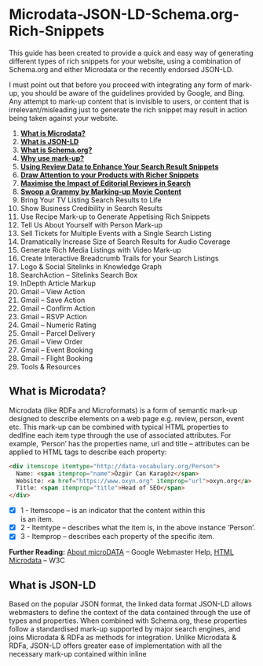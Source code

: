 # Microdata-JSON-LD-Schema.org-Rich-Snippets
This guide has been created to provide a quick and easy way of generating different types of rich snippets for your website, using a combination of Schema.org and either Microdata or the recently endorsed JSON-LD.

I must point out that before you proceed with integrating any form of mark-up, you should be aware of the guidelines provided by Google, and Bing. Any attempt to mark-up content that is invisible to users, or content that is irrelevant/misleading just to generate the rich snippet may result in action being taken against your website.

1. [**What is Microdata?**](#what-is-microdata)
2. [**What is JSON-LD**](#what-is-json-ld)
3. [**What is Schema.org?**](#what-is-schemaorg)
4. [**Why use mark-up?**](#why-use-mark-up)
5. [**Using Review Data to Enhance Your Search Result Snippets**](#using-review-data-to-enhance-your-search-result-snippets)
6. [**Draw Attention to your Products with Richer Snippets**](#draw-attention-to-your-products-with-richer-snippets)
7. [**Maximise the Impact of Editorial Reviews in Search**](#maximise-the-impact-of-editorial-reviews-in-search)
8. [**Swoop a Grammy by Marking-up Movie Content**](#swoop-a-grammy-by-marking-up-movie-content)
9. Bring Your TV Listing Search Results to Life
10. Show Business Credibility in Search Results
11. Use Recipe Mark-up to Generate Appetising Rich Snippets
12. Tell Us About Yourself with Person Mark-up
13. Sell Tickets for Multiple Events with a Single Search Listing
14. Dramatically Increase Size of Search Results for Audio Coverage
15. Generate Rich Media Listings with Video Mark-up
16. Create Interactive Breadcrumb Trails for your Search Listings
17. Logo & Social Sitelinks in Knowledge Graph
18. SearchAction – Sitelinks Search Box
19. InDepth Article Markup
20. Gmail – View Action
21. Gmail – Save Action
22. Gmail – Confirm Action
23. Gmail – RSVP Action
24. Gmail – Numeric Rating
25. Gmail – Parcel Delivery
26. Gmail – View Order
27. Gmail – Event Booking
28. Gmail – Flight Booking
29. Tools & Resources

## What is Microdata?

Microdata (like RDFa and Microformats) is a form of semantic mark-up designed to describe elements on a web page e.g. review, person, event etc. This mark-up can be combined with typical HTML properties to dedlfine each item type through the use of associated attributes. For example, ‘Person’ has the properties name, url and title – attributes can be applied to HTML tags to describe each property:

```HTML
<div itemscope itemtype="http://data-vocabulary.org/Person">
  Name: <span itemprop="name">Özgür Can Karagöz</span>
  Website: <a href="https://www.oxyn.org" itemprop="url">oxyn.org</a>
  Title: <span itemprop="title">Head of SEO</span>
</div>
```

- [X] 1 - Itemscope – is an indicator that the content within this <div> is an item.
- [X] 2 - Itemtype – describes what the item is, in the above instance ‘Person’.
- [X] 3 - Itemprop – describes each property of the specific item.
  
**Further Reading:** [About microDATA](https://developers.google.com/search/docs/guides/intro-structured-data?visit_id=1-636582308679739602-3891983355&hl=en&rd=1) – Google Webmaster Help, [HTML Microdata](https://www.w3.org/TR/microdata/) – W3C
  
## What is JSON-LD

Based on the popular JSON format, the linked data format JSON-LD allows webmasters to define the context of the data contained through the use of types and properties. When combined with Schema.org, these properties follow a standardised mark-up supported by major search engines, and joins Microdata & RDFa as methods for integration. Unlike Microdata & RDFa, JSON-LD offers greater ease of implementation with all the necessary mark-up contained within inline <script> tags, instead of wrapping HTML properties. However, as elegant and lightweight that JSON-LD is, there are some potential road blocks. In some instances it’s just not practical to mark-up content, for example that on a larger scale, as the content would need to be effectively repeated within the script tags in order to validate. Also as the mark-up is invisible, the likelihood of marking up content that is not on the visible page increases, which is against search engine usage guidelines. It is for these reasons that Google in particular still favours Microdata & RDFa for marking up HTML content.

**Further Reading:** [What is JSON-LD](https://json-ld.org/) – JSON-LD.org, [JSON-LD](https://developers.google.com/search/docs/guides/intro-structured-data) – Google Developers, [Structured Data Testing Tool](https://search.google.com/structured-data/testing-tool) (New) – Google Developers.

## What is Schema.org?

Schema.org is a universally supported vocabulary extension by Google, Microsoft and Yahoo! for mark-up languages such as Microdata. It is designed to make the lives of webmasters easier, by offering one standardised mark-up understood by all the major search engines. Currently, Schema.org is compatible with Microdata, RDFa and JSON-LD.

**Further Reading:** [What is Schema.org](http://schema.org/) – Schema.org, [Schema.org FAQ](http://schema.org/docs/faq.html?visit_id=1-636582311145661231-2254729040&hl=en&rd=1) – Google Webmaster Help.

## Why use mark-up?

Marking up content on your website can:

- Lead to the generation of rich snippets in search engine results e.g.

<img src="https://36bvmt283fg61unuud3h7qua-wpengine.netdna-ssl.com/wp-content/uploads/2013/02/sg-ebay.png" />


- This has the potential to enhance CTR from the search results from anywhere between 10-25%.
- Search engines and organisations are using this mark-up to develop new tools, for example Google Recipe Search, which may open up other marketing channels if not now, in the near future.
- Provide greater information to search engines to improve their understanding of the content on your website.

## Using Review Data to Enhance Your Search Result Snippets
### Example live snippet
<img src="https://36bvmt283fg61unuud3h7qua-wpengine.netdna-ssl.com/wp-content/uploads/2013/02/sg-ebay.png">

### 1.2 The core mark-up features at a glance:
**Itemtype** attributes utilised:

| Itemtype      | Description   |
| ------------- | ------------- |
| http://www.schema.org/AggregateRating      | The average rating based on multiple ratings or reviews. |
| http://www.schema.org/Review               | A review of an item e.g. product or movie.               |
| http://www.schema.org/Rating               | An individual rating given for an item.                  |
	
**Itemprop** attributes utilised:

| Itemprop      | Description   | Property of   |
| ------------- | ------------- | ------------- |
| itemprop=“name”             | The name of the item being marked up. | All |
| itemprop=“description”      | Describe the item being marked up.    | All |
| itemprop=“aggregateRating”  | The overall rating, based on a collection of reviews or ratings of the item.                  | CreativeWork |
| itemprop=“ratingValue”      | The rating for the content.           | Rating |
| itemprop=“reviewCount”      | The total number of reviews.          | AggregateRating |
| itemprop=“author”           | The author of this content. HTML 5 rel=author tag can be utilised instead. | CreativeWork |
| itemprop=“datePublished”    | Date of first broadcast/publication.  | CreativeWork |
| itemprop=“reviewRating”     | The rating given in this review.      | Rating |
| itemprop=“reviewBody”       | The actual body of the review.        | CreativeWork |
| itemprop=“worstRating”      | The lowest possible rating.           | Rating |
| itemprop=“bestRating”       | The highest possible rating.          | Rating |


### 1.3 The mark-up
The following code examples form the bare-bone template mark-up for review data. The first part of this example forms the aggregate rating, and could be utilised by itself to generate the rich snippet from point 1.1:

**JSON-LD**

```javascript
<script type="application/ld+json">
{
  "@context": "http://schema.org",
  "@type": "Product",
  "name": "[the name of the product]",
  "aggregateRating": {
    "@type": "AggregateRating",
    "ratingValue": "[rating]",
    "reviewCount": "[number of reviews]"
  }
}
</script>
```
**Microdata**

```HTML
<div itemscope itemtype="http://schema.org/Product">
  <span itemprop="name">[the name of the product]</span>
  <div itemprop="aggregateRating" itemscope itemtype="http://schema.org/AggregateRating">
    <span itemprop="ratingValue">[rating]</span> stars – based on
    <span itemprop="reviewCount">[number of reviews]</span> reviews
  <div>
</div>
```
The second piece of mark up should be utilised on each review, this also adds further validity to the aggregate rating defined above:

**JSON-LD**

```javascript
<script type="application/ld+json">
{
  "@context": "http://schema.org",
  "@type": "Product",
  "name": "[the name of the product]",
  "aggregateRating": {
    "@type": "AggregateRating",
    "ratingValue": "[rating]",
    "reviewCount": "[number of reviews]"
  },
  "review": [
    {
      "@type": "Review",
      "name": "[review title/summary]",
      "author": "[name of reviewer]",
      "datePublished": "[date in ISO format e.g. 2012-04-15]",
      "description": "[the actual user review text]",
      "reviewRating": {
        "@type": "Rating",
        "bestRating": "[highest possible rating]",
        "ratingValue": "[rating given by reviewer]",
        "worstRating": "[lowest possible rating]"
      }   
    }
  ]
}
</script>
```

**Microdata**

```HTML
<div itemprop="review" itemscope itemtype="http://schema.org/Review">
  <span itemprop="name">[review title/summary]</span> - by
  <span itemprop="author">[name of reviewer]</span>,
  <meta itemprop="datePublished" content="[date in ISO format e.g. 2012-04-15]">April 15th, 2012
  <div itemprop="reviewRating" itemscope itemtype="http://schema.org/Rating">
    <meta itemprop="worstRating" content="[lowest possible rating]">
    <span itemprop="ratingValue">[rating given by reviewer]</span>/
    <span itemprop="bestRating">[highest possible rating]</span>stars
  </div>
  <span itemprop="description">[The actual user review text]</span>
</div>
```

### 1.4 The Test…
Filling in the blanks, the resulting snippet using the structured data testing tool should resemble something like this:
<img src="https://36bvmt283fg61unuud3h7qua-wpengine.netdna-ssl.com/wp-content/uploads/2013/02/test-1-1.png" />

**Further Reading:** [Review Schema.org Creator](https://raventools.com/site-auditor/seo-guide/schema-structured-data) – Raven Tools, [Rich Snippets: Reviews Video](https://www.youtube.com/watch?v=n0SF6PLCx4I) – Google Webmaster Help, [Review & AggregateRating](http://schema.org/AggregateRating) – Schema.org

# Draw Attention to your Products with Richer Snippets
### 2.1 Example live snippet

Extending the capability of the review mark up for products can lead to this type of rich snippet:

<img src="https://36bvmt283fg61unuud3h7qua-wpengine.netdna-ssl.com/wp-content/uploads/2013/02/sg-ebay.png" />

### 2.2 The core mark-up features at a glance:
**Itemtype** attributes utilised:

| Itemtype      | Description   |
| ------------- | ------------- |
| http://www.schema.org/Product              | Describes a product on sale.                              |
| http://www.schema.org/Offer                | Describes a products offer details.                       |
| http://www.schema.org/AggregateRating      | The average rating based on multiple ratings or reviews.  |

**Itemprop** attributes utilised:

| Itemprop      | Description   | Property of   |
| ------------- | ------------- | ------------- |
| itemprop=“name”             | The name of the item being marked up. | All |
| itemprop=“description”      | Describe the item being marked up.    | All |
| itemprop=”price“            | The price stated for a product.       | Offer |
| itemprop=”aggregateRating“  | The overall rating, based on a collection of reviews or ratings of the item.  | CreativeWork |
| itemprop=”ratingValue“      | The rating for the content.           | Rating |
| itemprop=”reviewCount“      | The total number of reviews.          | AggregateRating |

### 2.3 The mark-up

Exploiting review mark-up for a product with offer details:

**JSON-LD**

```javascript
<script type="application/ld+json">
{
  "@context": "http://schema.org",
  "@type": "Product",
  "name": "[product name]",
  "offers": {
    "@type": "Offer",
    "price": "[product sale price]",
    "priceCurrency": "[currency in 3 letter ISO 4217 format e.g. USD]"
  },
    "aggregateRating": {
    "@type": "AggregateRating",
    "ratingValue": "[aggregate rating given]",
    "reviewCount": "[number of reviews]"
  }
 }
 </script>
```

**Microdata**

```HTML
<div itemscope itemtype="http://schema.org/Product">
  <span itemprop="name">[product name]</span>
  <span itemprop="offers" itemscope itemtype="http://schema.org/Offer">
    <span itemprop="price">[product sale price]</span>
  </span>
  <div itemprop="aggregateRating" itemscope itemtype="http://schema.org/AggregateRating">
    <span itemprop="ratingValue">[aggregate rating given]</span> stars – based on
    <span itemprop="reviewCount">[number of reviews]</span> reviews
  </div>
</div>
```

As an aggregate review rating has been given for this product, the individual corresponding user reviews will need to be marked up using the code identified in part two of point 1.3.

### 2.4 The Test…

Filling in the blanks, the resulting snippet using the structured data testing tool should resemble something like this:

<img src="https://36bvmt283fg61unuud3h7qua-wpengine.netdna-ssl.com/wp-content/uploads/2013/02/2-4test.jpg" />

### 2.5 Extending this mark-up

By altering the /Offer segment of the code to the below we can add a price range to the snippet:

<img src="https://36bvmt283fg61unuud3h7qua-wpengine.netdna-ssl.com/wp-content/uploads/2013/02/2-5test.jpg" />

**JSON-LD**

```javascript
JSON-LD DISPLAYED IN ITS ENTIRETY:
<script type="application/ld+json">
{
  "@context": "http://schema.org",
  "@type": "Product",
  "name": "[product name]",
  "aggregateRating": {
    "@type": "AggregateRating",
    "ratingValue": "[aggregate rating given]",
    "reviewCount": "[number of reviews]"
  },
  "offers": {
    "@type": "AggregateOffer",
    "lowPrice": "[lowest product price]",
    "highPrice": "[highest product price]",
    "priceCurrency": "[currency in 3 letter ISO 4217 format e.g. USD]"
 }
}
</script>
```

**Microdata**

```HTML
<span itemprop="offers" itemscope itemtype="http://schema.org/AggregateOffer">
  <span itemprop="lowPrice">[lowest product price]</span> to
  <span itemprop="highPrice">[highest product price]</span>
</span>
```

This can be further extended to include ‘In Stock’ within the rich snippet by including the following line also within the /Offer segment:

```HTML
"availability": "http://schema.org/InStock"
<link itemprop="availability" href="http://schema.org/InStock" >
```

**Further Reading:** [Product Schema.org Creator](http://schema-creator.org/product.php) – Raven Tools, [Rich Snippets: Products](https://developers.google.com/search/docs/data-types/product?visit_id=1-636582735837372902-962109021&hl=en&rd=1) – Google Webmaster Help, [Product](http://schema.org/Product) & [Offer](http://schema.org/Offer) – Schema.org

# Maximise the Impact of Editorial Reviews in Search

### 3.1 Example live snippet

Individual reviews in an editorial format can also be marked up to generate an extension of the ratings snippet to include the author name and publication date:

<img src="https://36bvmt283fg61unuud3h7qua-wpengine.netdna-ssl.com/wp-content/uploads/2013/02/3-1example.jpg" />

### 3.2 The core mark-up features at a glance:

**Itemtype** attributes utilised:

| Itemtype      | Description   |
| ------------- | ------------- |
| http://www.schema.org/Review               | A review of an item e.g. product or movie.                |
| http://www.schema.org/Rating               | An individual rating given for an item.                   |

**Itemprop** attributes utilised:

| Itemprop      | Description   | Property of   |
| ------------- | ------------- | ------------- |
| itemprop=“itemreviewed”     | The name of the item being reviewed.  | Review |
| itemprop=“worstRating”      | The worst possible rating.            | Rating |
| itemprop=“bestRating”       | The highest possible rating.          | Rating |
| itemprop=“ratingValue”      | The rating for the content.           | Rating |
| itemprop=“datePublished”    | The publication date of the review.   | Review |
| itemprop=“author”           | The name of the author.               | Review |

### 3.3 The mark-up

The mark-up for an editorial review:

**JSON-LD**

```javascript
<script type="application/ld+json">
{
  "@context": "http://schema.org",
  "@type": "Review",
  "itemReviewed": "[The item being reviewed]",
  "reviewRating": {
    "@type": "Rating",
    "bestRating": "[best rating]",
    "worstRating": "[worst rating]",
    "ratingValue": "[rating received]"
  },
  "datePublished": "[date in ISO format e.g. 2012-04-15]",
  "author": "[author name]"
}
</script>
```

**Microdata**

```HTML
<div itemprop="review" itemscope itemtype="http://schema.org/Review">
  <span itemprop="itemreviewed">[the item being reviewed]</span>
  <div itemprop="reviewRating" itemscope itemtype="http://schema.org/Rating">
    <meta itemprop="worstRating" content = "[worst rating]">
    <meta itemprop="bestRating" content="[best rating]">
    <meta itemprop="ratingValue" content="[rating received]">
  </div>
  <span itemprop="datePublished" content="[date in ISO format e.g. 2012-04-15]">[publication date]</span>
  <span itemprop="author">[author name]</span>
</div>
```

### 3.4 The test…

Filling in the blanks, the resulting SERP using the structured data testing tool should resemble something like this:

<img src="https://36bvmt283fg61unuud3h7qua-wpengine.netdna-ssl.com/wp-content/uploads/2013/02/3-4test.jpg" />

### 3.5 Extending this mark-up

By altering this code slightly, combining properties from schema.org/Product we can add a price to the snippet as well:

**JSON-LD**

```javascript
<script type="application/ld+json">
{
  "@context": "http://schema.org",
  "@type": "Review",
  "itemReviewed": "[the item being reviewed]",
  "reviewRating": {
    "@type": "Rating",
    "bestRating": "[best rating]",
    "worstRating": "[worst rating]",
    "ratingValue": "[rating received]"
  },
  "datePublished": "[date in ISO format e.g. 2012-04-15]",
  "author": "[author name]",
  "offers": {
    "@type": "Offer",
    "price": "[product sale price]",
    "priceCurrency": "[currency in 3 letter ISO 4217 format e.g. USD]"
  }
}
</script>
```

**Microdata**

```HTML
<div itemscope itemtype="http://schema.org/Product">
  <span itemprop="name">[product being reviewed]</span>
  <div itemprop="review" itemscope itemtype="http://schema.org/Review">
    <div itemprop="reviewRating" itemscope itemtype="http://schema.org/Rating">
      <meta itemprop="worstRating" content = "[worst possible rating]">
      <meta itemprop="bestRating" content="[best possible rating]">
      <meta itemprop="ratingValue" content="[rating given]">
    </div>
    <span itemprop="author">[author name]</span>
    <span itemprop="datePublished" content="[date in ISO format e.g. 2012-04-15]"> [publication date]</span>
  </div>
  <span itemprop="offers" itemscope itemtype="http://schema.org/Offer">
    <span itemprop="price">[product price]</span>
  </span>
</div>
```

This would create the following snippet:

<img src="https://36bvmt283fg61unuud3h7qua-wpengine.netdna-ssl.com/wp-content/uploads/2013/02/3-5-1test.jpg" />

You can extend this even further to include a price range; just replace the schema.org/Offer section with:

**JSON-LD**

```javascript
<script type="application/ld+json">
{
  "@context": "http://schema.org",
  "@type": "Review",
  "itemReviewed": "[the item being reviewed]",
  "reviewRating": {
    "@type": "Rating",
    "bestRating": "[best rating]",
    "worstRating": "[worst rating]",
    "ratingValue": "[rating received]"
  },
  "datePublished": "[date in ISO format e.g. 2012-04-15]",
  "author": "[author name]",
  "offers": {
    "@type": "AggregateOffer",
    "lowPrice": "[lowest product price]",
    "highPrice": "[highest product price]",
    "priceCurrency": "[currency in 3 letter ISO 4217 format e.g. USD]"
  }
}
</script>
```

**Microdata**

```HTML
<span itemprop="offers" itemscope itemtype="http://schema.org/AggregateOffer">
  <span itemprop="lowPrice">[lowest retail price]</span>
  to <span itemprop="highPrice">[highest retail price]</span>
</span>
```

<img src="https://36bvmt283fg61unuud3h7qua-wpengine.netdna-ssl.com/wp-content/uploads/2013/02/3-5-2test.jpg" />

**Further Reading:** [Individual Reviews](https://developers.google.com/search/docs/data-types/review?visit_id=1-636582744460117386-443891566&hl=en&rd=1#Individual_reviews) – Google Webmaster Help, [Review](http://schema.org/Review) – Schema.org

# Swoop a Grammy by Marking-up Movie Content

### 4.1 Example live snippet

Schema.org review mark-up when combined with the schema.org/Movie itemtype can produce the following type of snippet:

<img src="https://36bvmt283fg61unuud3h7qua-wpengine.netdna-ssl.com/wp-content/uploads/2013/02/4-1example.jpg" />

There is no direct impact to the text displayed alongside the review segment; however an additional line is inserted alongside the Meta description featuring the directors and actors starring in the film.

### 4.2 The core mark-up features at a glance:

**Itemtype** attributes utilised:

| Itemtype      | Description   |
| ------------- | ------------- |
| http://www.schema.org/Movie                | Describes a film.                                         |
| http://www.schema.org/Person               | Describes a person (living, dead or fictional).           |
|http://www.schema.org/AggregateRating       | The average rating based on multiple ratings or reviews.  |

**Itemprop** attributes utilised:

| Itemprop      | Description   | Property of   |
| ------------- | ------------- | ------------- |
| itemprop=“name”             | The name of the item being marked up.            | All |
| itemprop=“description”      | Describe the item being marked up.               | All |
| itemprop=“director”         | The director of the movie, tv series or episode. | Movie |
| itemprop=”url“              | URL of the item.                                 | All |
| itemprop=“author”	      | The author of this content.                      | CreativeWork |
| itemprop=“bestRating”       | The highest possible rating.                     | Rating |
| itemprop=“ratingValue”      | The rating for the content.                      | Rating |
| itemprop=“ratingCount”      | The number of ratings obtained.                  | AggregateRating |
| itemprop=“actor”            | A cast member of the movie.                      | Movie |

### 4.3 The mark-up

Exploiting review mark-up for a Movie:

**JSON-LD**

```javascript
<script type="application/ld+json">
{
  "@context": "http://schema.org",
  "@type": "Movie",
  "name": "[name of the movie]",
  "description": "[description of the movie]",
  "director": {
    "@type": "Person",
    "name": "[director's name]"
  },
  "author": {
      "@type": "Person",
      "name": "[script writer]"
  },
  "actor": [
    {
      "@type": "Person",
      "name": "[actor's name]"
    },
    {
      "@type": "Person",
      "name": "[actor's name]"
    },
    {
      "@type": "Person",
      "name": "[actor's name]"
    }
  ],
  "aggregateRating": {
    "@type": "AggregateRating",
    "bestRating": "[best possible rating]",
    "ratingCount": "[total ratings received]",
    "ratingValue": "[rating given]"
  } 
}
</script>
```

**Microdata**

```HTML
<div itemscope itemtype="http://schema.org/Movie">
  <h1 itemprop="name">[name of the movie]</h1>
  <span itemprop="description">[description of the movie]</span>
  <div itemprop="director" itemscope itemtype="http://schema.org/Person">
    <a href="[url]" itemprop="url"><span itemprop="name">[director’s name]</span></a>
  </div>
  <div itemprop="author" itemscope itemtype="http://schema.org/Person">
    <a href="[url]" itemprop="url"><span itemprop="name">[script writer]</span></a>
  </div>
  <div itemprop="actor" itemscope itemtype="http://schema.org/Person">
    <a href="[url]" itemprop="url"><span itemprop="name">[actor’s name]</span></a>,
  </div>
  <div itemprop="actor" itemscope itemtype="http://schema.org/Person">
    <a href="[url]" itemprop="url"><span itemprop="name">[actor’s name]</span></a>,
  </div>
  <div itemprop="aggregateRating" itemscope itemtype="http://schema.org/AggregateRating">
    <span itemprop="ratingValue">[rating given]</span>/
    <span itemprop="bestRating">[best possible rating]</span> stars from
    <span itemprop="ratingCount">[total ratings received]</span> users.
  </div>
</div>
```

### 4.4 The Test…

Filling in the blanks, the resulting snippet using the structured data testing tool should resemble something like this:

<img src="https://36bvmt283fg61unuud3h7qua-wpengine.netdna-ssl.com/wp-content/uploads/2013/02/4-4test.jpg" />

The structured data testing tool does not yet display the additional line of text with references to actors/directors, however if implemented correctly the displayed data extract should contain this information.

Further Reading: [Movie Schema.org Creator](https://raventools.com/site-auditor/seo-guide/schema-structured-data) – Raven Tools, [Movie](http://schema.org/Movie) – Schema.org

# To be continued...
